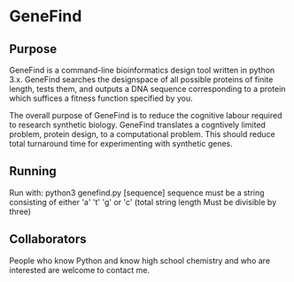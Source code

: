 # GeneFind
## Purpose
GeneFind is a command-line bioinformatics design tool written in python 3.x. GeneFind searches the designspace of all possible proteins of finite length, tests them, and outputs a DNA sequence corresponding to a protein which suffices a fitness function specified by you.

The overall purpose of GeneFind is to reduce the cognitive labour required to research synthetic biology. GeneFind translates a cogntively limited problem, protein design, to a computational problem. This should reduce total turnaround time for experimenting with synthetic genes.

## Running
Run with: python3 genefind.py [sequence]
sequence must be a string consisting of either 'a' 't' 'g' or 'c' (total string length Must be divisible by three)

## Collaborators
People who know Python and know high school chemistry and who are interested are welcome to contact me.
